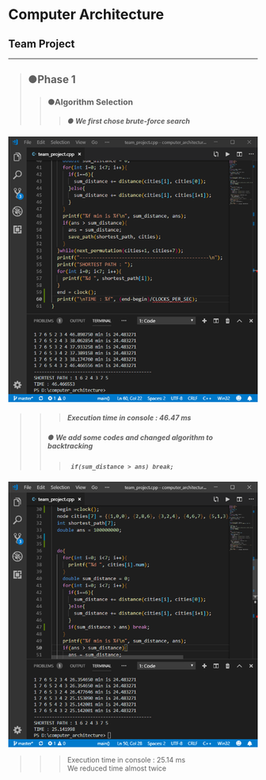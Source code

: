 # Computer Architecture
## Team Project
- - -
>## ●Phase 1
>>### ●Algorithm Selection
>>>#####  ● We first chose brute-force search 
![brute_force](./image/time_brute_force.png)
>>>##### Execution time in console : 46.47 ms 
>>#####  ● We add some codes and changed algorithm to backtracking 
>>>#####  ``` if(sum_distance > ans) break;``` 
![backtracking](./image/time_backtracking.png)
>>> Execution time in console : 25.14 ms  
>>> We reduced time almost twice

